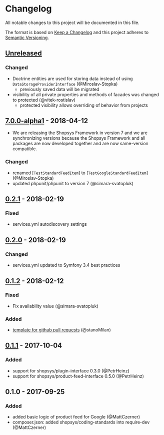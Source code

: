 # Changelog
All notable changes to this project will be documented in this file.

The format is based on [Keep a Changelog](http://keepachangelog.com/en/1.0.0/)
and this project adheres to [Semantic Versioning](http://semver.org/spec/v2.0.0.html).

## [Unreleased]

### Changed
- Doctrine entities are used for storing data instead of using `DataStorageProviderInterface` (@Miroslav-Stopka)
    - previously saved data will be migrated
- visibility of all private properties and methods of facades was changed to protected (@vitek-rostislav)
    - protected visibility allows overriding of behavior from projects    

## [7.0.0-alpha1] - 2018-04-12
- We are releasing the Shopsys Framework in version 7 and we are synchronizing versions because
  the Shopsys Framework and all packages are now developed together and are now same-version compatible.

### Changed
- renamed [`TestStandardFeedItem`] to [`TestGoogleStandardFeedItem`] (@Miroslav-Stopka)
- updated phpunit/phpunit to version 7 (@simara-svatopluk)

## [0.2.1] - 2018-02-19
### Fixed
- services.yml autodiscovery settings

## [0.2.0] - 2018-02-19
### Changed
- services.yml updated to Symfony 3.4 best practices

## [0.1.2] - 2018-02-12
### Fixed
- Fix availability value (@simara-svatopluk)

### Added
- [template for github pull requests](./docs/PULL_REQUEST_TEMPLATE.md) (@stanoMilan)

## [0.1.1] - 2017-10-04
### Added
- support for shopsys/plugin-interface 0.3.0 (@PetrHeinz)
- support for shopsys/product-feed-interface 0.5.0 (@PetrHeinz)

## 0.1.0 - 2017-09-25
### Added
- added basic logic of product feed for Google (@MattCzerner)
- composer.json: added shopsys/coding-standards into require-dev (@MattCzerner)

[Unreleased]: https://github.com/shopsys/product-feed-google/compare/v7.0.0-alpha1...HEAD
[7.0.0-alpha1]: https://github.com/shopsys/product-feed-google/compare/v0.2.1...v7.0.0-alpha1
[0.2.1]: https://github.com/shopsys/product-feed-google/compare/v0.2.0...v0.2.1
[0.2.0]: https://github.com/shopsys/product-feed-google/compare/v0.1.2...v0.2.0
[0.1.1]: https://github.com/shopsys/product-feed-google/compare/v0.1.0...v0.1.1
[0.1.2]: https://github.com/shopsys/product-feed-google/compare/v0.1.1...v0.1.2
